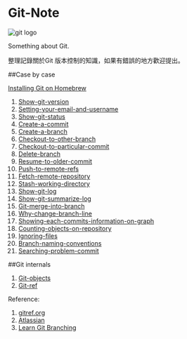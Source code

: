 Git-Note
========

![git logo](http://git-scm.com/images/logo@2x.png)

Something about Git.

整理記錄關於Git 版本控制的知識，如果有錯誤的地方歡迎提出。 

##Case by case


[Installing Git on Homebrew](https://github.com/chuanxd/Git-Note/blob/master/case-by-case/Git-on-homegrew.md)

1. [Show-git-version](https://github.com/chuanxd/Git-Note/blob/master/case-by-case/Show-git-version.md)
2. [Setting-your-email-and-username](https://github.com/chuanxd/Git-Note/blob/master/case-by-case/Setting-your-email-and-username.md)
3. [Show-git-status](https://github.com/chuanxd/Git-Note/blob/master/case-by-case/Show-git-status.md)
4. [Create-a-commit](https://github.com/chuanxd/Git-Note/blob/master/case-by-case/Create-a-commit.md)
5. [Create-a-branch](https://github.com/chuanxd/Git-Note/blob/master/case-by-case/Create-a-branch.md)
6. [Checkout-to-other-branch](https://github.com/chuanxd/Git-Note/blob/master/case-by-case/Checkout-to-other-branch.md)
7. [Checkout-to-particular-commit](https://github.com/chuanxd/Git-Note/blob/master/case-by-case/Checkout-to-particular-commit.md)
8. [Delete-branch](https://github.com/chuanxd/Git-Note/blob/master/case-by-case/Delete-branch.md)
9. [Resume-to-older-commit](https://github.com/chuanxd/Git-Note/blob/master/case-by-case/Resume-to-older-commit.md)
10. [Push-to-remote-refs](https://github.com/chuanxd/Git-Note/blob/master/case-by-case/Push-to-remote-refs.md)
11. [Fetch-remote-repository](https://github.com/chuanxd/Git-Note/blob/master/case-by-case/Fetch-remote-repository.md)
12. [Stash-working-directory](https://github.com/chuanxd/Git-Note/blob/master/case-by-case/Stash-working-directory.md)
13. [Show-git-log](https://github.com/chuanxd/Git-Note/blob/master/case-by-case/Show-git-log.md)
14. [Show-git-summarize-log](https://github.com/chuanxd/Git-Note/blob/master/case-by-case/Show-git-summarize-log.md)
15. [Git-merge-into-branch](https://github.com/chuanxd/Git-Note/blob/master/case-by-case/Git-merge-into-branch.md)
16. [Why-change-branch-line](https://github.com/chuanxd/Git-Note/blob/master/case-by-case/Why-change-branch-line.md)
17. [Showing-each-commits-information-on-graph](https://github.com/chuanxd/Git-Note/blob/master/case-by-case/Showing-each-commits-information-on-graph)
18. [Counting-objects-on-repository](https://github.com/chuanxd/Git-Note/blob/master/case-by-case/Counting-objects-on-repository.md)
19. [Ignoring-files](https://github.com/chuanxd/Git-Note/blob/master/case-by-case/Ignoring-files.md)
20. [Branch-naming-conventions](https://github.com/chuanxd/Git-Note/blob/master/case-by-case/Branch-naming-conventions.md)
21. [Searching-problem-commit](https://github.com/chuanxd/Git-Note/blob/master/case-by-case/Searching-problem-commit.md)

##Git internals

1. [Git-objects](https://github.com/chuanxd/Git-Note/blob/master/git-internals/git-objects.md)
2. [Git-ref](https://github.com/chuanxd/Git-Note/blob/master/git-internals/git-ref.md)


Reference:

1. [gitref.org](http://gitref.org/index.html)
2. [Atlassian](https://www.atlassian.com/git/tutorials/)
3. [Learn Git Branching](http://pcottle.github.io/learnGitBranching/)
